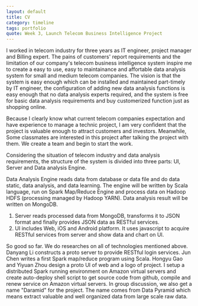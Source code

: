 ```yaml
---
layout: default
title: CV
category: timeline
tags: portfolio
quote: Week 3, Launch Telecom Business Intelligence Project
---
```


I worked in telecom industry for three years as IT engineer, project manager and Billing expert. The pains of customers' report requirements and the limitation of our company's telecom business intelligence system inspire me to create a easy to use, easy to maintainance and affortable data analysis system for small and medium telecom companies. The vision is that the system is easy enough which can be installed and maintained part-timely by IT engineer, the configuration of adding new data analysis functions is easy enough that no data analysis experts required, and the system is free for basic data analysis requirements and buy customerized function just as shopping online.

Because I clearly know what current telecom companies expectation and have experience to manage a technic project, I am very confident that the project is valuable enough to attract customers and investors. Meanwhile, Some classmates are interested in this project after talking the project with them. We create a team and begin to start the work.

Considering the situation of telecom industry and data analysis requirements, the structure of the system is divided into three parts: UI, Server and Data analysis Engine.

Data Analysis Engine reads data from database or data file and do data static, data analysis, and data learning. The engine will be written by Scala language, run on Spark Map/Reduce Engine and process data on Hadoop HDFS (processing managed by Hadoop YARN). Data analysis result will be written on MongoDB.

1. Server reads processed data from MongoDB, transforms it to JSON format and finally provides JSON data as RESTful services.
2. UI includes Web, iOS and Android platform. It uses javascript to acquire RESTful services from server and show data and chart on UI.

So good so far. We do researches on all of technologies mentioned above. Danyang Li constructs a proto server to provide RESTful login services. Jun Chen writes a first Spark map/reduce program using Scala. Hongyu Gao and Yiyuan Zhou design a proto UI of web and a logo of project. I setup a distributed Spark running environment on Amazon virtual servers and create auto-deploy shell script to get source code from github, compile and renew service on Amazon virtual servers. In group discussion, we also get a name "Daramid" for the project. The name comes from Data Pyramid which means extract valuable and well organized data from large scale raw data.
